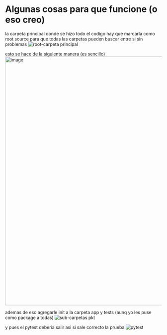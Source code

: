# Algunas cosas para que funcione (o eso creo)
la carpeta principal donde se hizo todo el codigo hay que marcarla como root source para que todas las carpetas pueden buscar entre si sin problemas
![root-carpeta principal](https://github.com/user-attachments/assets/0937192f-c631-4db2-933a-33ae18ca8cbe)

esto se hace de la siguiente manera (es sencillo)
<img width="614" height="797" alt="image" src="https://github.com/user-attachments/assets/f68219da-ec9f-4ef5-8df9-858981b05151" />

ademas de eso agregarle init a la carpeta app y tests (aunq yo les puse como package a todas)
![sub-carpetas pkt](https://github.com/user-attachments/assets/fd6f9ae1-7152-4d2c-8f3b-be2d73ad6746)

y pues el pytest deberia salir asi si sale correcto la prueba
![pytest](https://github.com/user-attachments/assets/e11e6edb-4fa9-48ba-8812-40c561edcfcd)


